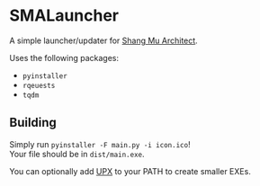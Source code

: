 # SMALauncher
A simple launcher/updater for [Shang Mu Architect](https://github.com/whitelilydragon/ShangMuArchitect).

Uses the following packages:
- `pyinstaller`
- `rqeuests`
- `tqdm`

## Building

Simply run `pyinstaller -F main.py -i icon.ico`!  
Your file should be in `dist/main.exe`.

You can optionally add [UPX](https://upx.github.io/) to your PATH to create smaller EXEs.
